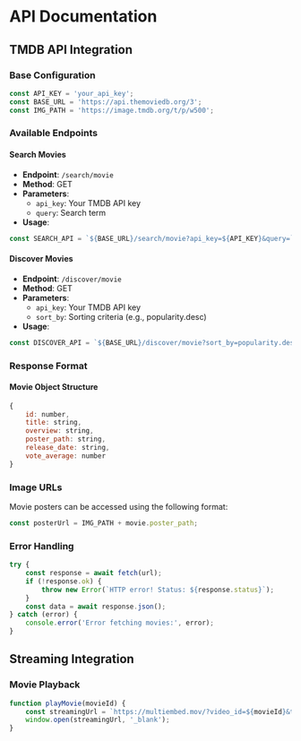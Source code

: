 # API Documentation

## TMDB API Integration

### Base Configuration
```javascript
const API_KEY = 'your_api_key';
const BASE_URL = 'https://api.themoviedb.org/3';
const IMG_PATH = 'https://image.tmdb.org/t/p/w500';
```

### Available Endpoints

#### Search Movies
- **Endpoint**: `/search/movie`
- **Method**: GET
- **Parameters**:
  - `api_key`: Your TMDB API key
  - `query`: Search term
- **Usage**:
```javascript
const SEARCH_API = `${BASE_URL}/search/movie?api_key=${API_KEY}&query=`;
```

#### Discover Movies
- **Endpoint**: `/discover/movie`
- **Method**: GET
- **Parameters**:
  - `api_key`: Your TMDB API key
  - `sort_by`: Sorting criteria (e.g., popularity.desc)
- **Usage**:
```javascript
const DISCOVER_API = `${BASE_URL}/discover/movie?sort_by=popularity.desc&api_key=${API_KEY}&page=1`;
```

### Response Format

#### Movie Object Structure
```javascript
{
    id: number,
    title: string,
    overview: string,
    poster_path: string,
    release_date: string,
    vote_average: number
}
```

### Image URLs
Movie posters can be accessed using the following format:
```javascript
const posterUrl = IMG_PATH + movie.poster_path;
```

### Error Handling
```javascript
try {
    const response = await fetch(url);
    if (!response.ok) {
        throw new Error(`HTTP error! Status: ${response.status}`);
    }
    const data = await response.json();
} catch (error) {
    console.error('Error fetching movies:', error);
}
```

## Streaming Integration

### Movie Playback
```javascript
function playMovie(movieId) {
    const streamingUrl = `https://multiembed.mov/?video_id=${movieId}&tmdb=1`;
    window.open(streamingUrl, '_blank');
}
```

